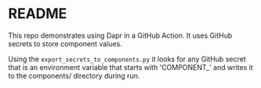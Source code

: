 # README

This repo demonstrates using Dapr in a GitHub Action. It uses GitHub secrets to store component values.

Using the `export_secrets_to_components.py` it looks for any GitHub secret that is an environment variable that starts with 'COMPONENT_' and writes it to the components/ directory during run.